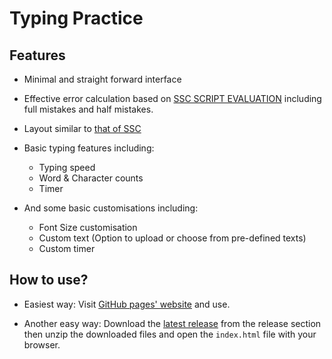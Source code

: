 # Typing Practice
## Features 
- Minimal and straight forward interface
- Effective error calculation based on [SSC SCRIPT EVALUATION](https://ssc.gov.in/for-candidates/script-evaluation) including full mistakes and half mistakes.

- Layout similar to [that of SSC](https://www3.digialm.com//OnlineAssessment/index.html?164@@M510)
- Basic typing features including: 
  - Typing speed
  - Word & Character counts
  - Timer
- And some basic customisations including:
  - Font Size customisation
  - Custom text (Option to upload or choose from pre-defined texts)
  - Custom timer

## How to use?
- Easiest way: Visit [GitHub pages' website](https://surajkadian.github.io/TypingPractice/) and use.

- Another easy way: Download the [latest release](https://github.com/SurajKadian/TypingPractice/releases/latest) from the release section then unzip the downloaded files and open the `index.html` file with your browser.

